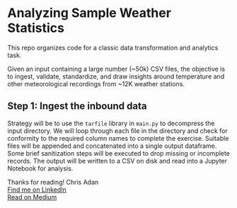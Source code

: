 # Analyzing Sample Weather Statistics

This repo organizes code for a classic data transformation and analytics task.

Given an input containing a large number (~50k) CSV files, the objective is to ingest, validate, standardize, and draw insights around temperature and other meteorological recordings from ~12K weather stations.

## Step 1: Ingest the inbound data

Strategy will be to use the `tarfile` library in `main.py` to decompress the input directory. We will loop through each file in the directory and check for conformity to the required column names to complete the exercise. Suitable files will be appended and concatenated into a single output dataframe. Some brief sanitization steps will be executed to drop missing or incomplete records. The output will be written to a CSV on disk and read into a Jupyter Notebook for analysis.

Thanks for reading!
Chris Adan  
[Find me on LinkedIn](https://www.linkedin.com/in/chrisadan/)  
[Read on Medium](https://upandtothewrite.medium.com/)
